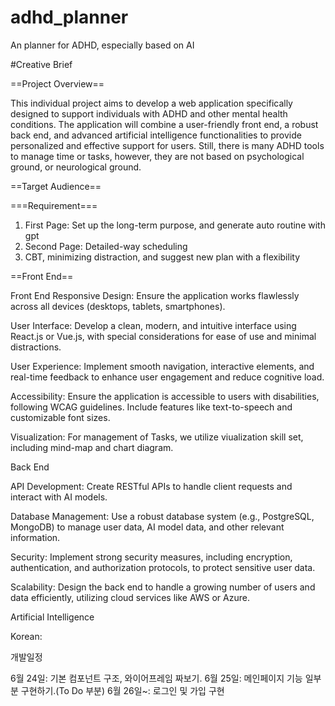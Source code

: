# adhd_planner
An planner for ADHD, especially based on AI


#Creative Brief

==Project Overview==


This individual project aims to develop a web application specifically designed to support individuals with ADHD and other mental health conditions. The application will combine a user-friendly front end, a robust back end, and advanced artificial intelligence functionalities to provide personalized and effective support for users.
Still, there is many ADHD tools to manage time or tasks, however, they are not based on psychological ground, or neurological ground.


==Target Audience==



===Requirement===

1. First Page: Set up the long-term purpose, and generate auto routine with gpt
2. Second Page: Detailed-way scheduling
3. CBT, minimizing distraction, and suggest new plan with a flexibility

==Front End==


Front End
Responsive Design: Ensure the application works flawlessly across all devices (desktops, tablets, smartphones).  

User Interface: Develop a clean, modern, and intuitive interface using React.js or Vue.js, with special considerations for ease of use and minimal distractions.

User Experience: Implement smooth navigation, interactive elements, and real-time feedback to enhance user engagement and reduce cognitive load.

Accessibility: Ensure the application is accessible to users with disabilities, following WCAG guidelines. Include features like text-to-speech and customizable font sizes.

Visualization: For management of Tasks, we utilize viualization skill set, including mind-map and chart diagram.

Back End

API Development: Create RESTful APIs to handle client requests and interact with AI models.

Database Management: Use a robust database system (e.g., PostgreSQL, MongoDB) to manage user data, AI model data, and other relevant information.

Security: Implement strong security measures, including encryption, authentication, and authorization protocols, to protect sensitive user data.

Scalability: Design the back end to handle a growing number of users and data efficiently, utilizing cloud services like AWS or Azure.

Artificial Intelligence


Korean:

개발일정

6월 24일: 기본 컴포넌트 구조, 와이어프레임 짜보기.
6월 25일: 메인페이지 기능 일부분 구현하기.(To Do 부분)
6월 26일~: 로그인 및 가입 구현
